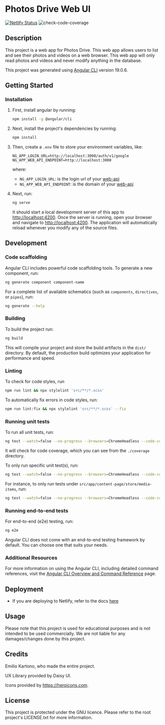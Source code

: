 # Photos Drive Web UI

[![Netlify Status](https://api.netlify.com/api/v1/badges/36282e46-c4ab-407f-8a6e-b6dbb4f40748/deploy-status)](https://app.netlify.com/sites/photos-drive-demo/deploys)
![check-code-coverage](https://img.shields.io/badge/code--coverage-100-brightgreen)

## Description

This project is a web app for Photos Drive. This web app allows users to list and see their photos and videos on a web browser. This web app will only read photos and videos and never modify anything in the database.

This project was generated using [Angular CLI](https://github.com/angular/angular-cli) version 19.0.6.

## Getting Started

### Installation

1. First, install angular by running:

    ```bash
    npm install -g @angular/cli
    ```

2. Next, install the project's dependencies by running:

    ```bash
    npm install
    ```

3. Then, create a `.env` file to store your environment variables, like:

    ```text
    NG_APP_LOGIN_URL=http://localhost:3000/auth/v1/google
    NG_APP_WEB_API_ENDPOINT=http://localhost:3000
    ```

    where:
    - `NG_APP_LOGIN_URL`: is the login url of your [web-api](./../web-api)
    - `NG_APP_WEB_API_ENDPOINT`: is the domain of your [web-api](./../web-api)

4. Next, run:

    ```bash
    ng serve
    ```

    It should start a local development server of this app to <http://localhost:4200>. Once the server is running, open your browser and navigate to <http://localhost:4200>. The application will automatically reload whenever you modify any of the source files.

## Development

### Code scaffolding

Angular CLI includes powerful code scaffolding tools. To generate a new component, run:

```bash
ng generate component component-name
```

For a complete list of available schematics (such as `components`, `directives`, or `pipes`), run:

```bash
ng generate --help
```

### Building

To build the project run:

```bash
ng build
```

This will compile your project and store the build artifacts in the `dist/` directory. By default, the production build optimizes your application for performance and speed.

### Linting

To check for code styles, run

```bash
npm run lint && npx stylelint 'src/**/*.scss'
```

To automatically fix errors in code styles, run:

```bash
npm run lint:fix && npx stylelint 'src/**/*.scss' --fix
```

### Running unit tests

To run all unit tests, run:

```bash
ng test --watch=false --no-progress --browsers=ChromeHeadless --code-coverage
```

It will check for code coverage, which you can see from the `./coverage` directory.

To only run specific unit test(s), run:

```bash
ng test --watch=false --no-progress --browsers=ChromeHeadless --code-coverage --include=<path-to-test-file>
```

For instance, to only run tests under `src/app/content-page/store/media-items`, run:

```bash
ng test --watch=false --no-progress --browsers=ChromeHeadless --code-coverage --include=src/app/content-page/store/media-items
```

### Running end-to-end tests

For end-to-end (e2e) testing, run:

```bash
ng e2e
```

Angular CLI does not come with an end-to-end testing framework by default. You can choose one that suits your needs.

### Additional Resources

For more information on using the Angular CLI, including detailed command references, visit the [Angular CLI Overview and Command Reference](https://angular.dev/tools/cli) page.

## Deployment

- If you are deploying to Netlify, refer to the docs [here](./docs/deploying_to_netlify.md)

## Usage

Please note that this project is used for educational purposes and is not intended to be used commercially. We are not liable for any damages/changes done by this project.

## Credits

Emilio Kartono, who made the entire project.

UX Library provided by Daisy UI.

Icons provided by <https://heroicons.com>.

## License

This project is protected under the GNU licence. Please refer to the root project's LICENSE.txt for more information.
